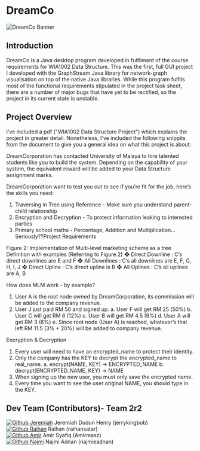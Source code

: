 # DreamCo
![DreamCo Banner](https://github.com/jerrykingbob/DreamCo/blob/master/Dreamco%20Banner.png?raw=true)


## Introduction
DreamCo is a Java desktop program developed in fulfilment of the course requirements for WIA1002 Data Structure. This was the first, full GUI project I developed with the GraphStream Java library for network-graph visualisation on top of the native Java libraries. While this program fulfils most of the functional requirements stipulated in the project task sheet, there are a number of major bugs that have yet to be rectified, so the project in its current state is unstable.

## Project Overview
I've included a pdf ("WIA1002 Data Structure Project") which explains the project in greater detail. Nonetheless, I've included the following snippits from the document to give you a general idea on what this project is about:


DreamCorporation has contacted University of Malaya to hire talented students like you to build 
the system. Depending on the capability of your system, the equivalent reward will be added to 
your Data Structure assignment marks.

DreamCorporation want to test you out to see if you’re fit for the job, here’s the skills you need:
1. Traversing in Tree using Reference - Make sure you understand parent-child relationship
2. Encryption and Decryption - To protect information leaking to interested parties
3. Primary school maths - Percentage, Addition and Multiplication... Seriously??Project Requirements

Figure 2: Implementation of Multi-level 
marketing scheme as a tree
Definition with examples (Referring to Figure 2)
❖ Direct Downline : C’s direct downlines are E and F
❖ All Downlines : C’s all downlines are E, F, G, H, I, J
❖ Direct Upline : C’s direct upline is B
❖ All Uplines : C’s all uplines are A, B

How does MLM work - by example?
1. User A is the root node owned by DreamCorporation, its commission will be added to the 
company revenue.
2. User J just paid RM 50 and signed up.
a. User F will get RM 25 (50%)
b. User C will get RM 6 (12%)
c. User B will get RM 4.5 (9%)
d. User A will get RM 3 (6%)
e. Since root node (User A) is reached, whatever’s that left RM 11.5 (3% + 20%) will 
be added to company revenue.

Encryption & Decryption
1. Every user will need to have an encrypted_name to protect their identity.
2. Only the company has the KEY to decrypt the encrypted_name to real_name.
a. encrypt(NAME, KEY) → ENCRYPTED_NAME
b. decrypt(ENCRYPTED_NAME, KEY) → NAME
3. When signing up the new user, you must only save the encrypted name.
4. Every time you want to see the user original NAME, you should type in the KEY.




## Dev Team (Contributors)- Team 2r2
<a href="https://github.com/jerrykingbob">![Github Jeremiah](https://img.shields.io/badge/GitHub-100000?style=for-the-badge&logo=github&logoColor=white)</a> Jeremiah Dudun Henry (jerrykingbob)
<br><a href="https://github.com/Raihansatar">![Github Raihan](https://img.shields.io/badge/GitHub-100000?style=for-the-badge&logo=github&logoColor=white)</a> Raihan (raihansatar)
<br><a href="https://github.com/Amirmasz">![Github Amir](https://img.shields.io/badge/GitHub-100000?style=for-the-badge&logo=github&logoColor=white)</a> Amir Syafiq (Amirmasz)
<br><a href="https://github.com/najmieadnan">![Github Najmi](https://img.shields.io/badge/GitHub-100000?style=for-the-badge&logo=github&logoColor=white)</a> Najmi Adnan (najmieadnan)
